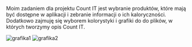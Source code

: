 Moim zadaniem dla projektu Count IT jest wybranie produktów, które mają być dostępne w aplikacji i zebranie informacji o ich kaloryczności. 
Dodatkowo zajmuję się wyborem kolorystyki i grafiki do do plików, w których tworzymy opis Count IT.

![grafika1](https://images.pexels.com/photos/3429783/pexels-photo-3429783.jpeg?cs=srgb&dl=pexels-rodion-kutsaiev-3429783.jpg&fm=jpg)
![grafika2](https://wallpapers.com/images/hd/blueberries-in-aesthetic-purple-arrangement-ry3r4wce9zz3nzth.jpg)
